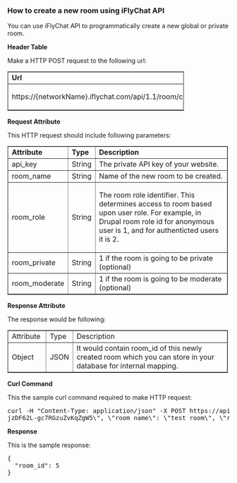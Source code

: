 <h3>How to create a new room using iFlyChat API</h3>

<p>You can use iFlyChat API to programmatically create a new global or private room.</p>

<p><strong>Header Table</strong></p>

<p>Make a&nbsp;HTTP POST request to the following url:</p>

<table border="1" cellpadding="1" cellspacing="1" style="width:400px">
	<tbody>
		<tr>
			<td><strong>Url</strong></td>
			<td><strong>Type</strong></td>
		</tr>
		<tr>
			<td>
			<p>https://{networkName}.iflychat.com/api/1.1/room/create</p>
			</td>
			<td>POST</td>
		</tr>
	</tbody>
</table>

<p><strong>Request Attribute</strong></p>

<p>This HTTP request should include following parameters:</p>

<table border="1" cellpadding="1" cellspacing="1" style="width:500px">
	<tbody>
		<tr>
			<td><strong>Attribute</strong></td>
			<td><strong>Type</strong></td>
			<td><strong>Description</strong></td>
		</tr>
		<tr>
			<td>api_key</td>
			<td>String</td>
			<td>The private API key of your website.</td>
		</tr>
		<tr>
			<td>room_name</td>
			<td>String</td>
			<td>Name of the new room to be created.</td>
		</tr>
		<tr>
			<td>room_role</td>
			<td>String</td>
			<td>
			<p>The room role identifier. This determines access to room based upon user role. For example, in Drupal room role id for anonymous user is 1, and for authenticted users it is 2.</p>
			</td>
		</tr>
		<tr>
			<td>room_private</td>
			<td>String</td>
			<td>1 if the room is going to be private (optional)</td>
		</tr>
		<tr>
			<td>room_moderate</td>
			<td>String</td>
			<td>1 if the room is going to be moderate (optional)</td>
		</tr>
	</tbody>
</table>

<p><strong>Response Attribute</strong></p>

<p>The response would be following:</p>

<table border="1" cellpadding="1" cellspacing="1" style="width:500px">
	<tbody>
		<tr>
			<td>Attribute&nbsp;</td>
			<td>Type</td>
			<td>Description</td>
		</tr>
		<tr>
			<td>Object</td>
			<td>JSON</td>
			<td>It would contain room_id of this newly created room which you can store in your database for internal mapping.</td>
		</tr>
	</tbody>
</table>

<p><strong>Curl Command</strong></p>

<p>This the sample&nbsp;curl command required to make HTTP request:</p>

<pre>
curl -H "Content-Type: application/json" -X POST https://api.iflychat.com/api/1.1/room/create -d "{\"api_key\":\"Wr4vpoJ_ET3lpBdX9E9Tuk
jzDF62L-gc7RGzuZvKqZgW5\", \"room_name\": \"test_room\", \"room_role\": \"1\"}"</pre>

<p><strong>Response</strong></p>

<p>This is the sample response:</p>

<pre>
{
  "room_id": 5
}</pre>
